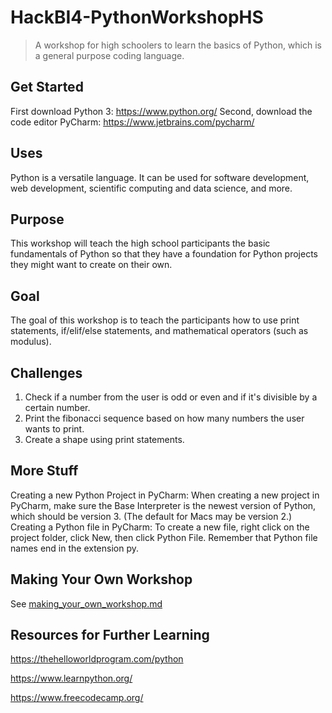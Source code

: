 # HackBI4-PythonWorkshopHS
> A workshop for high schoolers to learn the basics of Python, which is a general purpose coding language.  

## Get Started
First download Python 3: https://www.python.org/ Second, download the code editor PyCharm: https://www.jetbrains.com/pycharm/

## Uses
Python is a versatile language. It can be used for software development, web development, scientific computing and data science, and more.  

## Purpose
This workshop will teach the high school participants the basic fundamentals of Python so that they have a foundation for Python projects they might want to create on their own. 

## Goal
The goal of this workshop is to teach the participants how to use print statements, if/elif/else statements, and mathematical operators (such as modulus).

## Challenges
1. Check if a number from the user is odd or even and if it's divisible by a certain number. 
2. Print the fibonacci sequence based on how many numbers the user wants to print. 
3. Create a shape using print statements.  

## More Stuff
Creating a new Python Project in PyCharm:  When creating a new project in PyCharm, make sure the Base Interpreter is the newest version of Python, which should be version 3. (The default for Macs may be version 2.) 
Creating a Python file in PyCharm: To create a new file, right click on the project folder, click New, then click Python File. Remember that Python file names end in the extension py.   

## Making Your Own Workshop
See [making_your_own_workshop.md](making_your_own_workshop.md)

## Resources for Further Learning
https://thehelloworldprogram.com/python 

https://www.learnpython.org/ 

https://www.freecodecamp.org/ 

